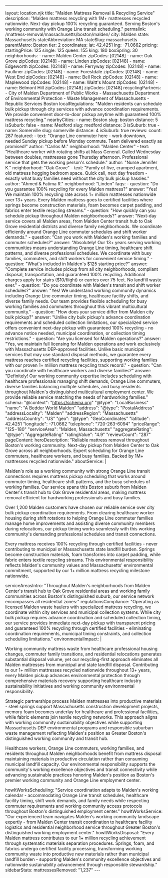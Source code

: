 ---
layout: location.njk
title: "Malden Mattress Removal & Recycling Service"
description: "Malden mattress recycling with 1M+ mattresses recycled nationwide. Next-day pickup 100% recycling guaranteed. Serving Boston's working community with Orange Line transit scheduling."
permalink: /mattress-removal/massachusetts/boston/malden/
city: Malden state: Massachusetts stateAbbreviation: MA stateSlug: massachusetts parentMetro: Boston tier: 2 coordinates: lat: 42.4251 lng: -71.0662 pricing: startingPrice: 125 single: 125 queen: 155 king: 180 boxSpring: 30 neighborhoods: - name: Malden Center zipCodes: [02148] - name: Oak Grove zipCodes: [02148] - name: Linden zipCodes: [02148] - name: Edgeworth zipCodes: [02148] - name: Ferryway zipCodes: [02148] - name: Faulkner zipCodes: [02148] - name: Forestdale zipCodes: [02148] - name: West End zipCodes: [02148] - name: Bell Rock zipCodes: [02148] - name: Maplewood zipCodes: [02148] - name: Waitt's Mount zipCodes: [02148] - name: Belmont Hill zipCodes: [02148] zipCodes: [02148] recyclingPartners: - City of Malden Department of Public Works - Massachusetts Department of Environmental Protection - Waste Management of Massachusetts - Republic Services Boston localRegulations: "Malden residents can schedule bulk pickup through city services with advance coordination requirements. We provide convenient door-to-door pickup anytime with guaranteed 100% mattress recycling." nearbyCities: - name: Boston slug: boston distance: 5 isSuburb: false - name: Medford slug: medford distance: 3 isSuburb: true - name: Somerville slug: somerville distance: 4 isSuburb: true reviews: count: 287 featured: - text: "Orange Line commuter here - work downtown, needed Sunday pickup before Monday commute. Team delivered exactly as promised!" author: "Carlos M." neighborhood: "Malden Center" - text: "Healthcare worker with rotating shifts at Mass General. Called Wednesday between doubles, mattresses gone Thursday afternoon. Professional service that gets the working person's schedule." author: "Nurse Jennifer K." neighborhood: "Oak Grove" - text: "Family of five, cramped apartment, old mattress hogging bedroom space. Quick call, next day freedom - exactly what busy families need without the city bulk pickup hassles." author: "Ahmed & Fatima R." neighborhood: "Linden" faqs: - question: "Do you guarantee 100% recycling for every Malden mattress?" answer: "Yes! We maintain 100% recycling rate across 1+ million mattresses nationwide over 13+ years. Every Malden mattress goes to certified facilities where springs become construction materials, foam becomes carpet padding, and fabrics enter textile recycling streams." - question: "How quickly can you schedule pickup throughout Malden neighborhoods?" answer: "Next-day service covers all Malden areas, from Malden Center transit hub to Oak Grove residential districts and diverse family neighborhoods. We coordinate efficiently around Orange Line commuter schedules and shift worker demands." - question: "Can you work with Malden's working families and commuter schedules?" answer: "Absolutely! Our 13+ years serving working communities means understanding Orange Line timing, healthcare shift patterns, and diverse professional schedules. We coordinate with busy families, commuters, and shift workers for convenient service timing." - question: "What's included in Malden's $125 starting price?" answer: "Complete service includes pickup from all city neighborhoods, compliant disposal, transportation, and guaranteed 100% recycling. Additional charges apply for stairs ($10/flight) or carries over 75 feet. No landfill waste ever." - question: "Do you coordinate with Malden's transit and shift worker schedules?" answer: "Yes! We understand working community dynamics including Orange Line commuter timing, healthcare facility shifts, and diverse family needs. Our team provides flexible scheduling for busy working families and commuters throughout this vibrant multicultural community." - question: "How does your service differ from Malden city bulk pickup?" answer: "Unlike city bulk pickup's advance coordination requirements and scheduled collection limitations, our specialized service offers convenient next-day pickup with guaranteed 100% recycling - no advance notice needed, municipal coordination, or collection timing restrictions." - question: "Are you licensed for Malden operations?" answer: "Yes, we maintain full licensing for Malden operations and work exclusively with Massachusetts DEP-approved facilities. Unlike basic municipal services that may use standard disposal methods, we guarantee every mattress reaches certified recycling facilities, supporting working families with our proven 1+ million mattress recycling track record." - question: "Can you coordinate with healthcare workers and diverse families?" answer: "Definitely! Our working community expertise includes scheduling with healthcare professionals managing shift demands, Orange Line commuters, diverse families balancing multiple schedules, and busy residents throughout Malden's distinguished multicultural employment center. We provide reliable service matching the needs of hardworking families." schema: "@context": "https://schema.org" "@type": "LocalBusiness" "name": "A Bedder World Malden" "address": "@type": "PostalAddress" "addressLocality": "Malden" "addressRegion": "Massachusetts" "addressCountry": "US" "geo": "@type": "GeoCoordinates" "latitude": 42.4251 "longitude": -71.0662 "telephone": "720-263-6094" "priceRange": "$125-$180" "serviceArea": "Malden, Massachusetts" "aggregateRating": "@type": "AggregateRating" "ratingValue": "4.9" "reviewCount": "287" pageContent: heroDescription: "Reliable mattress removal throughout Boston's working community. Next-day pickup from Malden Center to Oak Grove across all neighborhoods. Expert scheduling for Orange Line commuters, healthcare workers, and busy families. Backed by 1M+ mattresses recycled nationwide." aboutService: | <p>Malden's role as a working community with strong Orange Line transit connections requires mattress pickup scheduling that works around commuter timing, healthcare shift patterns, and the busy schedules of working families. Our service spans this Boston suburb from Malden Center's transit hub to Oak Grove residential areas, making mattress removal efficient for hardworking professionals and busy families.</p> <p>Over 1,200 Malden customers have chosen our reliable service over city bulk pickup coordination requirements. From clearing healthcare worker housing during shift rotations to helping Orange Line commuter families manage home improvements and assisting diverse community members during relocations, our pickup timing works seamlessly with this working community's demanding professional schedules and transit connections.</p> <p>Every mattress receives 100% recycling through certified facilities - never contributing to municipal or Massachusetts state landfill burden. Springs become construction materials, foam transforms into carpet padding, while fabric enters textile recycling streams. This environmental responsibility reflects Malden's community values and Massachusetts' environmental commitment, supported by our 1+ million mattress recycling milestone nationwide.</p> serviceAreasIntro: "Throughout Malden's neighborhoods from Malden Center's transit hub to Oak Grove residential areas and working family communities across Boston's distinguished suburb, our service network encompasses all residential zones:" regulationsCompliance: "Operating as licensed Malden waste haulers with specialized mattress recycling, we coordinate within city services and municipal collection systems. While city bulk pickup requires advance coordination and scheduled collection timing, our service provides immediate next-day pickup with transparent pricing and guaranteed 100% recycling through certified facilities - eliminating coordination requirements, municipal timing constraints, and collection scheduling limitations." environmentalImpact: | <p>Working community mattress waste from healthcare professional housing changes, commuter family transitions, and residential relocations generates substantial disposal volume, yet our recycling-first approach eliminates all Malden mattresses from municipal and state landfill disposal. Contributing to our 1+ million mattresses recycled nationwide throughout 13+ years, every Malden pickup advances environmental protection through comprehensive materials recovery supporting healthcare industry sustainability initiatives and working community environmental responsibility.</p> <p>Strategic partnerships process Malden mattresses into productive materials - steel springs support Massachusetts construction development projects, memory foam becomes underlay for healthcare and professional facilities, while fabric elements join textile recycling networks. This approach aligns with working community sustainability objectives while supporting Massachusetts DEP environmental programs and responsible suburban waste management reflecting Malden's position as Greater Boston's distinguished working community and transit hub.</p> <p>Healthcare workers, Orange Line commuters, working families, and residents throughout Malden neighborhoods benefit from mattress disposal maintaining materials in productive circulation rather than consuming municipal landfill capacity. Our environmental responsibility supports the community's working excellence objectives and transit connectivity while advancing sustainable practices honoring Malden's position as Boston's premier working community and Orange Line employment center.</p> howItWorksScheduling: "Service coordination adapts to Malden's working calendar - accommodating Orange Line transit schedules, healthcare facility timing, shift work demands, and family needs while respecting commuter requirements and working community access protocols throughout Boston's distinguished employment center." howItWorksService: "Our experienced team navigates Malden's working community landscape expertly - from Malden Center transit coordination to healthcare facility logistics and residential neighborhood service throughout Greater Boston's distinguished working employment center." howItWorksDisposal: "Every Malden mattress contributes to our 1+ million recycling achievement through systematic materials separation procedures. Springs, foam, and fabrics undergo certified facility processing, transforming working community waste into productive new materials rather than municipal landfill burden - supporting Malden's community excellence objectives and nationwide sustainability advancement through responsible stewardship." sidebarStats: mattressesRemoved: "1,237" ---